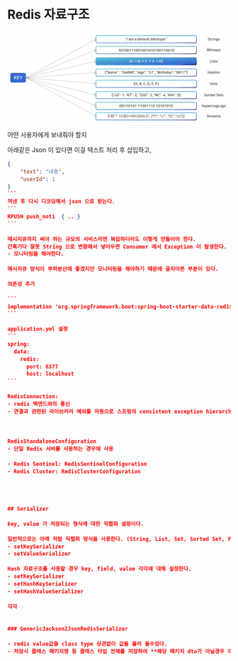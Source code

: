 # Redis 자료구조


![](../images/055378bd.png)




어떤 사용자에게 보내줘야 할지 

아래같은 Json 이 있다면 이걸 텍스트 처리 후 삽입하고, 
````json
{
    "text": "내용",
    "userId": 1
}
```
꺼낸 후 다시 디코딩해서 json 으로 받는다.
```
RPUSH push_noti  { .. }
```

메시지큐까지 써야 하는 규모의 서비스라면 복잡하더라도 이렇게 만들어야 한다.
간혹가다 잘못 String 으로 변환해서 넣어두면 Consumer 에서 Exception 이 발생한다.
- 모니터링을 해야한다.

메시지큐 방식이 부하분산에 좋겠지만 모니터링을 해야하기 때문에 골치아픈 부분이 있다.

의존성 추가

```
implementation 'org.springframework.boot:spring-boot-starter-data-redis'
```

application.yml 설정
```
spring:
  data:
    redis:
      port: 6377
      host: localhost
```

RedisConnection: 
- redis 백엔드와의 통신
- 연결과 관련된 라이브러리 예외를 자동으로 스프링의 consistent exception hierarchy로 변환



RedisStandaloneConfiguration
- 단일 Redis 서버를 사용하는 경우에 사용

- Redis Sentinel: RedisSentinelConfiguration 
- Redis Cluster: RedisClusterConfiguration




## Serializer 

key, value 가 저장되는 형식에 대한 직렬화 설정이다.

일반적으로는 아래 처럼 직렬화 방식을 사용한다. (String, List, Set, Sorted Set, Pub/Sub)
- setKeySerializer
- setValueSerializer

Hash 자료구조를 사용할 경우 key, field, value 각각에 대해 설정한다. 
- setKeySerializer 
- setHashKeySerializer
- setHashValueSerializer 

각각 


### GenericJackson2JsonRedisSerializer

- redis value값을 class type 상관없이 값을 불러 올수있다.
- 저장시 클래스 패키지명 등 클래스 타입 전체를 저장하여 **해당 패키지 dto가 아닐경우 이 key값을 조회할수 없는 단점이 있다.**






 



